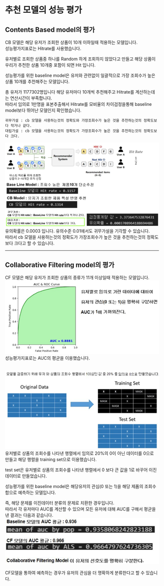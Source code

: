 # 추천 모델의 성능 평가

## Contents Based model의 평가
CB 모델은 해당 유저가 조회한 상품이 10개 이하일때 적용하는 모델입니다.  
성능평가지표로는 Hitrate를 사용했습니다.  

유저별로 조회한 상품중 하나를 Random 하게 조회하지 않았다고 만들고 해당 상품이 우리가 추천한 상품 10개중 포함이 되면 Hit 입니다.

성능평가를 위한 baseline model은 유저와 관련없이 일괄적으로 가장 조회수가 높은 상품 10개를 추천해주는 모델입니다.

총 유저가 1177302명입니다 해당 유저마다 10개씩 추천해주고 Hitrate를 계산하는데는 연산시간이 부족합니다.   
따라서 임의로 1만명을 표본추출해서 Hitrate를 모비율의 차이검정을통해 baseline model보다 뛰어난 모델인지 확인했습니다.

    귀무가설 : cb 모델을 사용하는것의 정확도와 가장조회수가 높은 것을 추천하는것의 정확도보다 작거나 같다.
    대립가설 : cb 모델을 사용하는것의 정확도가 가장조회수가 높은 것을 추천하는것의 정확도보다 크다.
![](../images/contents_based_hitrate.jpg)<br>
유의확률은 0.0003 입니다. 유의수준 0.01에서도 귀무가설을 기각할 수 있습니다.  
따라서 cb 모델을 사용하는것의 정확도가 가장조회수가 높은 것을 추천하는것의 정확도보다 크다고 할 수 있습니다.

---

## Collaborative Filtering model의 평가
CF 모델은 해당 유저가 조회한 상품의 종류가 11개 이상일때 적용하는 모델입니다.
![](../images/collaborative_filtering_auc.jpg)<br>
성능평가지표로는 AUC의 평균을 이용했습니다.<br><br>

![](../images/evaluation_collaborative_filtering_model.jpg)<br>
유저별로 상품의 조회수를 나타낸 행렬에서 임의로 20%의 0이 아닌 데이터를 0으로 만들고 해당 행렬을 training set으로 이용했습니다.

test set은 유저별로 상품의 조회수를 나타낸 행렬에서 0 보다 큰 값을 1로 바꾸어 이진데이터로 만들었습니다.

성능평가를 위한 baseline model은 해당유저의 관심(0 또는 1)을 해당 제품의 조회수 합으로 예측하는 모델입니다.

즉, 해당 문제를 이진데이터 분류의 문제로 치환한 경우입니다.  
따라서 각 유저마다 AUC를 계산할 수 있으며 모든 유저에 대해 AUC를 구해서 평균을 낸 결과는 다음과 같습니다. 
![](../images/auc_collaborative_filtering_model.jpg)<br>

CF모델을 통하여 예측하는 경우가 유저의 관심을 더 명확하게 분류한다고 할 수 있습니다.

